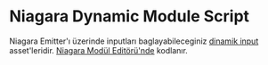 # Niagara Dynamic Module Script

Niagara Emitter'ı üzerinde inputları baglayabileceginiz [dinamik input](../../Editörler/Niagara%20Editörü/Selection#dinamik-inputlar) asset'leridir. [Niagara Modül Editörü'nde](../../Editörler/Niagara%20Modül%20Editörü) kodlanır.
